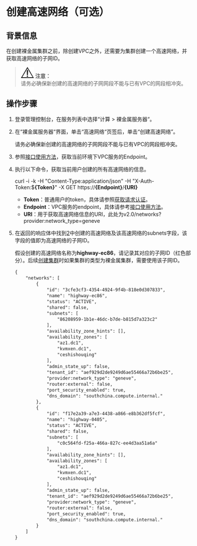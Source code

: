 # 创建高速网络（可选）<a name="cce_02_0270"></a>

## 背景信息<a name="section92509191007"></a>

在创建裸金属集群之前，除创建VPC之外，还需要为集群创建一个高速网络，并获取高速网络的子网ID。

>![](public_sys-resources/icon-notice.gif) **注意：**   
>请务必确保新创建的高速网络的子网网段不能与已有VPC的网段相冲突。  

## 操作步骤<a name="section75441847918"></a>

1.  登录管理控制台，在服务列表中选择“计算 \> 裸金属服务器“。
2.  <a name="li179971013215"></a>在“裸金属服务器“界面，单击“高速网络“页签后，单击“创建高速网络”。

    请务必确保新创建的高速网络的子网网段不能与已有VPC的网段相冲突。

3.  参照[接口使用方法](接口使用方法.md)，获取当前环境下VPC服务的Endpoint。
4.  执行以下命令，获取当前用户创建的所有高速网络的信息。

    curl -i -k -H "Content-Type:application/json" -H "X-Auth-Token:$**\{Token\}**" -X GET https://**\{Endpoint\}**/**\{URI\}**

    -   **Token**：普通用户的token，具体请参照[获取请求认证](获取请求认证.md)。
    -   **Endpoint**：VPC服务的endpoint，具体请参考[接口使用方法](接口使用方法.md)。
    -   **URI**：用于获取高速网络信息的URI，此处为v2.0/networks?provider:network\_type=geneve

5.  在返回的响应体中找到[2](#li179971013215)中创建的高速网络及该高速网络的subnets字段，该字段的值即为高速网络的子网ID。

    假设创建的高速网络名称为**highway-ec86**，请记录其对应的子网ID（红色部分）。后续[创建集群](创建集群.md)时如果集群的类型为裸金属集群，需要使用该子网ID。

    ```
    {
        "networks": [
            {
                "id": "3cfe3cf3-4354-4924-9f4b-818e0d307833",
                "name": "highway-ec86",
                "status": "ACTIVE",
                "shared": false,
                "subnets": [
                    "86208959-1b1e-46dc-b7de-b815d7a323c2"
                ],
                "availability_zone_hints": [],
                "availability_zones": [
                    "az1.dc1",
                    "kvmxen.dc1",
                    "ceshishouqing"
                ],
                "admin_state_up": false,
                "tenant_id": "aef929d2de9249d6ae55466a72b6be25",
                "provider:network_type": "geneve",
                "router:external": false,
                "port_security_enabled": true,
                "dns_domain": "southchina.compute.internal."
            },
            {
                "id": "f17e2a39-a7e3-4438-a866-e8b362df5fcf",
                "name": "highway-0405",
                "status": "ACTIVE",
                "shared": false,
                "subnets": [
                    "c0c564fd-f25a-466a-827c-ee4d3aa51a6a"
                ],
                "availability_zone_hints": [],
                "availability_zones": [
                    "az1.dc1",
                    "kvmxen.dc1",
                    "ceshishouqing"
                ],
                "admin_state_up": false,
                "tenant_id": "aef929d2de9249d6ae55466a72b6be25",
                "provider:network_type": "geneve",
                "router:external": false,
                "port_security_enabled": true,
                "dns_domain": "southchina.compute.internal."
            }
        ]
    }
    ```


